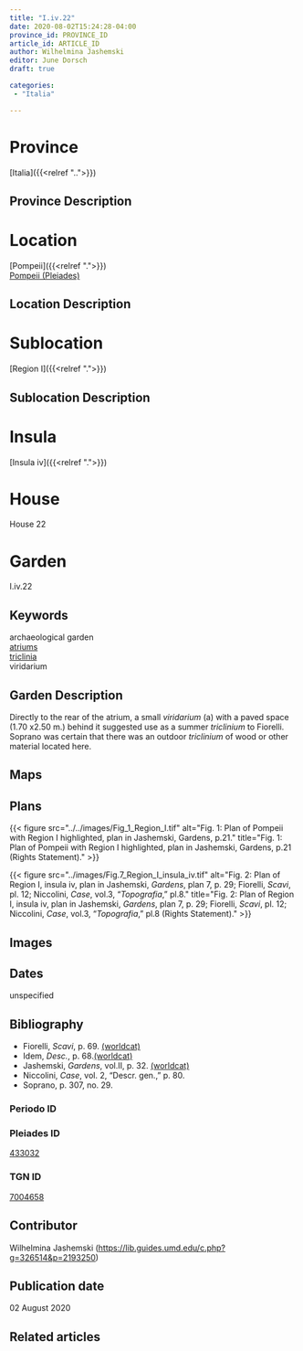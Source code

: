 ```yaml
---
title: "I.iv.22"
date: 2020-08-02T15:24:28-04:00
province_id: PROVINCE_ID
article_id: ARTICLE_ID
author: Wilhelmina Jashemski
editor: June Dorsch
draft: true

categories:
 - "Italia"

---
```


# Province

[Italia]({{<relref "..">}})

## Province Description

<!-- DESCRIPTION -->


# Location

[Pompeii]({{<relref ".">}}) \
[Pompeii (Pleiades)](https://pleiades.stoa.org/places/433032)

## Location Description

<!-- LEAVE THIS BLANK FOR NOW -->

# Sublocation

[Region I]({{<relref ".">}})

## Sublocation Description

<!-- DESCRIPTION -->

# Insula

[Insula iv]({{<relref ".">}})

# House

House 22

# Garden

I.iv.22

## Keywords

archaeological garden \
[atriums](http://vocab.getty.edu/page/aat/300004097) \
[triclinia](http://vocab.getty.edu/page/aat/300004359) \
viridarium

## Garden Description

Directly to the rear of the atrium, a small *viridarium* (a) with a paved space (1.70 x2.50 m.) behind it suggested use as a summer *triclinium* to Fiorelli. Soprano was certain that there was an outdoor *triclinium* of wood or other material located here.

## Maps

<!--
OLD WAY (DO NOT USE)
![alt_text](../../images/image_name.ext)
*CAPTION*

NEW WAY ↓↓↓↓
{{< figure src="../../images/image_name.ext" alt="ALT_TEXT" title="CAPTION" >}}
-->

## Plans

{{< figure src="../../images/Fig_1_Region_I.tif" alt="Fig. 1: Plan of Pompeii with Region I highlighted, plan in Jashemski, Gardens, p.21." title="Fig. 1: Plan of Pompeii with Region I highlighted, plan in Jashemski, Gardens, p.21 (Rights Statement)." >}}

{{< figure src="../images/Fig.7_Region_I_insula_iv.tif" alt="Fig. 2: Plan of Region I, insula iv, plan in Jashemski, *Gardens*, plan 7, p. 29; Fiorelli, *Scavi*, pl. 12; Niccolini, *Case*, vol.3, “*Topografia*,” pl.8." title="Fig. 2: Plan of Region I, insula iv, plan in Jashemski, *Gardens*, plan 7, p. 29; Fiorelli, *Scavi*, pl. 12; Niccolini, *Case*, vol.3, “*Topografia*,” pl.8 (Rights Statement)." >}}

## Images


## Dates

unspecified

## Bibliography

* Fiorelli, *Scavi*, p. 69. [(worldcat)](http://www.worldcat.org/oclc/249024903)
* Idem, *Desc.*, p. 68.[(worldcat)](http://www.worldcat.org/oclc/908272023)
* Jashemski, *Gardens*, vol.II, p. 32. [(worldcat)](http://www.worldcat.org/oclc/921816405)
* Niccolini, *Case*, vol. 2, “Descr. gen.,” p. 80.
* Soprano, p. 307, no. 29.

### Periodo ID

<!-- [PERIODO_ID](https://pleiades.stoa.org/places/PLEIADES_ID) -->

### Pleiades ID

[433032](https://pleiades.stoa.org/places/433032)

### TGN ID

[7004658](http://vocab.getty.edu/page/tgn/7004658)

## Contributor

Wilhelmina Jashemski (https://lib.guides.umd.edu/c.php?g=326514&p=2193250)

## Publication date

02 August 2020

## Related articles

<!-- Links to other related articles. Leave blank for now -->
